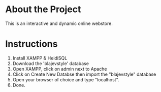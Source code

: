 # About the Project

This is an interactive and dynamic online webstore.

# Instructions

1. Install XAMPP & HeidiSQL
2. Download the 'blajevstyle' database
3. Open XAMPP, click on admin next to Apache
4. Click on Create New Databse then import the "blajevstyle" database
5. Open your browser of choice and type "localhost".
6. Done.
